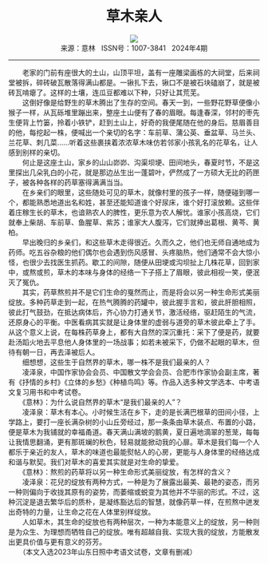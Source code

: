 # <center>草木亲人</center> 

<div align=center><img src="https://raw.githubusercontent.com/leaguecn/magazines/main/img_authors/%d7%f7%d5%df%a3%ba%c1%e8%d4%f3%c8%aa.jpg"></div> 

<center>来源：意林   ISSN号：1007-3841   2024年4期</center> 


* * *


　　老家的门前有座很大的土山，山顶平坦，盖有一座雕梁画栋的大祠堂，后来祠堂被拆，碎砖破瓦散落得满山都是。一锹扎下去，锹口不是被石块磕崩了，就是被砖瓦啃瘪了。这样的土壤，连瓜豆都难以下种，只好让其荒芜。  
　　这倒好像是给野生的草木腾出了生存的空间。春天一到，一些野花野草便像小猴子一样，从瓦砾堆里蹦出来，整座土山便有了春的眉眼。每逢春深，邻村的枣先生便背上竹篓，拎着小铁铲，赶到土山上，好奇的我便尾随在他的身后。慈眉善目的他，每挖起一株，便喊出一个亲切的名字：车前草、蒲公英、垂盆草、马兰头、兰花草、刺几菜……听着这些裹挟着浓浓草木味仿若邻家小孩乳名的花草名，让人感到别样的亲切。  
　　何止是这座土山，家乡的山山峁峁、沟渠坝埂、田间地头，春夏时节，不是这里探出几朵乳白的小花，就是那边丛生出一蓬碧叶，俨然成了一方硕大无比的药匣子，被各种各样的药草塞得满满当当。  
　　在乡亲们的眼里，这些随处可见的草木，就像村里的孩子一样，随便碰到哪一个，都能熟悉地道出名和姓，甚至还能知道谁个好尿床，谁个好打滚放赖。这些伴着庄稼生长的草木，也谙熟农人的脾性，更乐意为农人解忧。谁家小孩高烧，它们就奉上柴胡、车前草、鱼腥草、紫苏；谁家大人腹泻，它们就捧出葛根、黄芩、黄柏。  
　　早出晚归的乡亲们，和这些草木走得很近。久而久之，他们也无师自通地成为药师。吃五谷杂粮的他们偶尔也会遇到伤风感冒、头疼脑热，他们通常不会大惊小怪，也很少去找医生抓药。歇工的间隙，随便从田埂或沟坝扯上几株花草，回到家中，或熬或煎，草木的本味与身体的经络一下子搭上了眉眼，彼此相视一笑，便泯灭了冤仇。  
　　其实，药草熬煎并不是它们生命的戛然而止，而是将会以另一种生命形式美丽绽放。多种药草走到一起，在热气腾腾的药罐中，彼此握手言和，彼此肝胆相照，彼此打气鼓劲，在抵达病体后，齐心协力打通关节，激活经络，驱赶陌生的气流，还原身心的平衡。中医看病其实就是让身体里的虚弱与道旁的草木彼此牵上了手。从这个意义上说，在每株药草身上，都有大自然的深沉重托：采下了便是药，就要赴汤蹈火地去平息他人身体里的一场战事；如若未被采下，仍做不起眼的草木，但待有朝一日，再去泽被后人。  
　　细想想，这些生于自然界的草木，哪一株不是我们最亲的人？  
　　凌泽泉，中国作家协会会员、中国散文学会会员、合肥市作家协会副主席，著有《抒情的乡村》《立体的乡愁》《种植鸟鸣》等。作品入选多种文学选本、中考语文复习用书和中考试卷。  
　　《意林》：为什么说自然界的草木“是我们最亲的人”？  
　　凌泽泉：草木有本心。小时候生活在乡下，走的是长满巴根草的田间小径，上学路上，要打一座长满杂树的小山丘旁经过，那一条条由草木装点、布置的小路，便是草木为我铺就的幸福甬道。春天满山满坡的鹅黄，夏日遍地滴翠的葱茏，每每让我情思翻涌，更有那斑斓的秋色，轻易就能掀动我的心扉。草木是我们每一个人都乐于亲近的友人，草木的味道也最能熨帖人的心房，更能与人身体里的经络达成和谐与默契。我们对草木的喜爱其实就是对生命的挚爱。  
　　《意林》：熬煎的药草将以另一种生命形式美丽绽放，有怎样的含义？  
　　凌泽泉：花兒的绽放有两种方式，一种是为了展露出最美、最艳的姿态，而另一种则偏向于收拢其原有的姿势，而萎缩或蜕变为其他并不华丽的形式。不过，这种沉淀是退去繁华后的质朴，是凝练豁达后的智慧，就像药草一样，在煎熬中迸发出奇特的力量，让生命之花在人体里别样绽放。  
　　人如草木，其生命的绽放也有两种层次，一种为本能意义上的绽放，另一种则是为众生、为理想而牺牲自己的绽放。唯有超越自我、实现大我的绽放，方能散发出更具价值与更有意义的芬芳。  
　　（本文入选2023年山东日照中考语文试卷，文章有删减）